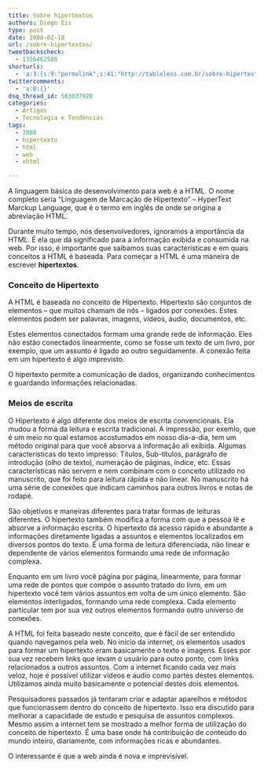 ```yaml
---
title: Sobre hipertextos
authors: Diego Eis
type: post
date: 2008-02-18
url: /sobre-hipertextos/
tweetbackscheck:
  - 1356462580
shorturls:
  - 'a:3:{s:9:"permalink";s:41:"http://tableless.com.br/sobre-hipertextos";s:7:"tinyurl";s:26:"http://tinyurl.com/3g6ygx3";s:4:"isgd";s:19:"http://is.gd/BxqBYJ";}'
twittercomments:
  - 'a:0:{}'
dsq_thread_id: 503037928
categories:
  - Artigos
  - Tecnologia e Tendências
tags:
  - 2008
  - hipertexto
  - html
  - web
  - xhtml

---
```

A linguagem básica de desenvolvimento para web é a HTML. O nome completo seria “Linguagem de Marcação de Hipertexto” &#8211; HyperText Marckup Language, que é o termo em inglês de onde se origina a abreviação HTML.
  
Durante muito tempo, nós desenvolvedores, ignoramos a importância da HTML. É ela que dá significado para a informação exibida e consumida na web. Por isso, é importante que saibamos suas características e em quais conceitos a HTML é baseada. Para começar a HTML é uma maneira de escrever **hipertextos**.<!--more-->

### Conceito de Hipertexto

A HTML é baseada no conceito de Hipertexto. Hipertexto são conjuntos de elementos &#8211; que muitos chamam de nós – ligados por conexões. Estes elementos podem ser palavras, imagens, vídeos, áudio, documentos, etc.
  
Estes elementos conectados formam uma grande rede de informação. Eles não estão conectados linearmente, como se fosse um texto de um livro, por exemplo, que um assunto é ligado ao outro seguidamente. A conexão feita em um hipertexto é algo imprevisto.
  
O hipertexto permite a comunicação de dados, organizando conhecimentos e guardando informações relacionadas.

### Meios de escrita

O Hipertexto é algo diferente dos meios de escrita convencionais. Ela mudou a forma da leitura e escrita tradicional. A impressão, por exemlo, que é um meio no qual estamos acostumados em nosso dia-a-dia, tem um método original para que você absorva a informação ali exibida. Algumas características do texto impresso: Titulos, Sub-títulos, parágrafo de introdução (olho de texto), numeração de páginas, índice, etc. Essas características não servem e nem combinam com o conceito utilizado no manuscrito, que foi feito para leitura rápida e não linear. No manuscrito há uma série de conexões que indicam caminhos para outros livros e notas de rodapé.
  
São objetivos e maneiras diferentes para tratar formas de leituras diferentes. O hipertexto também modifica a forma com que a pessoa lê e absorve a informação escrita. O hipertexto dá acesso rápido e abundante a informações diretamente ligadas a assuntos e elementos localizados em diversos pontos do texto. É uma forma de leitura diferenciada, não linear e dependente de vários elementos formando uma rede de informação complexa.

Enquanto em um livro você página por página, linearmente, para formar uma rede de pontos que compõe o assunto tratado do livro, em um hipertexto você tem vários assuntos em volta de um único elemento. São elementos interligados, formando uma rede complexa. Cada elemento particular tem por sua vez outros elementos formando outro universo de conexões. 

A HTML foi feita baseado neste conceito, que é fácil de ser entendido quando navegamos pela web. No início da internet, os elementos usados para formar um hipertexto eram basicamente o texto e imagens. Esses por sua vez recebem links que levam o usuário para outro ponto, com links relacionados a outros assuntos. Com a internet ficando cada vez mais veloz, hoje é possível utilizar vídeos e áudio como partes destes elementos. Utilizamos ainda muito basicamente o potencial destes dois elementos.
  
Pesquisadores passados já tentaram criar e adaptar aparelhos e métodos que funcionassem dentro do conceito de hipertexto. Isso era discutido para melhorar a capacidade de estudo e pesquisa de assuntos complexos. Mesmo assim a internet tem se mostrado a melhor forma de utilização do conceito de hipertexto. É uma base onde há contribuição de conteúdo do mundo inteiro, diariamente, com informações ricas e abundantes.
  
O interessante é que a web ainda é nova e imprevisível.